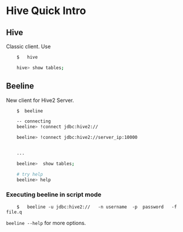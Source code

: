 # Hive Quick Intro

## Hive 
Classic client.
Use 
```bash
    $   hive

    hive> show tables;

```


## Beeline
New client for Hive2 Server.

```bash
    $  beeline

    -- connecting
    beeline> !connect jdbc:hive2://

    beeline> !connect jdbc:hive2://server_ip:10000


    ...

    beeline>  show tables;

    # try help
    beeline> help


```

### Executing beeline in script mode

```
    $   beeline -u jdbc:hive2://   -n username  -p  password   -f  file.q
```

`beeline --help`  for more options.